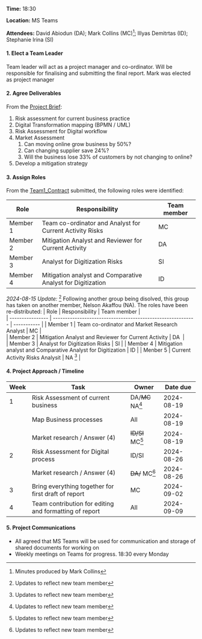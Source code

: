 **Time:** 18:30

**Location:** MS Teams

**Attendees:** David Abiodun (DA); Mark Collins (MC)[^1]; Illyas Demitrtas (ID); Stephanie Irina (SI)

#### 1. Elect a Team Leader
Team leader will act as a project manager and co-ordinator. Will be responsible for finalising and submitting the final report. 
Mark was elected as project manager


#### 2. Agree Deliverables

From the [Project Brief](../README.md):
1. Risk assessment for current business practice
2. Digital Transformation mapping (BPMN / UML)
3. Risk Assessment for Digital workflow
4. Market Assessment 
	1. Can moving online grow business by 50%?
	2. Can changing supplier save 24%?
	3. Will the business lose 33% of customers by not changing to online?
5. Develop a mitigation strategy

#### 3. Assign Roles
From the [Team1_Contract](../Team1_Contract.md) submitted, the following roles were identified:

| Role             | Responsibility                                              | Team member |    
| ---------------- | ----------------------------------------------------------- | ----------- | 
| Member 1 | Team co-ordinator and Analyst for Current Activity Risks    | MC          |   
| Member 2         | Mitigation Analyst and Reviewer for Current Activity        | DA          |   
| Member 3         | Analyst for Digitization Risks                              | SI          | 
| Member 4         | Mitigation analyst and Comparative Analyst for Digitization | ID          |   

*2024-08-15 Update:* [^2]
Following another group being disolved, this group has taken on another member, Nelson Akaffou (NA). The roles have been re-distributed: 
| Role             | Responsibility                                              | Team member |    
| ---------------- | ----------------------------------------------------------- | ----------- | 
| Member 1 | Team co-ordinator and Market Research Analyst    | MC          |   
| Member 2         | Mitigation Analyst and Reviewer for Current Activity        | DA          |   
| Member 3         | Analyst for Digitization Risks                              | SI          | 
| Member 4         | Mitigation analyst and Comparative Analyst for Digitization | ID          |
| Menber 5	| Current Activity Risks Analysit | NA [^2] |

#### 4. Project Approach / Timeline

| Week | Task | Owner | Date due |
|---|---|---|---|
|1| Risk Assessment of current business| DA/~~MC~~ NA[^2] | 2024-08-19|
| | Map Business processes | All | 2024-08-19|
| | Market research / Answer (4) | ~~ID/SI~~ MC[^2] | 2024-08-19|
|2| Risk Assessment for Digital process | ID/SI | 2024-08-26 |
| | Market research / Answer (4) | ~~DA/~~ MC[^2]| 2024-08-26 |
|3| Bring everything together for first draft of report | MC | 2024-09-02 |
|4| Team contribution for editing and formatting of report | All| 2024-09-09 |

#### 5. Project Communications

* All agreed that MS Teams will be used for communication and storage of shared documents for working on
* Weekly meetings on Teams for progress. 18:30 every Monday


[^1]: Minutes produced by Mark Collins
[^2]: Updates to reflect new team member
